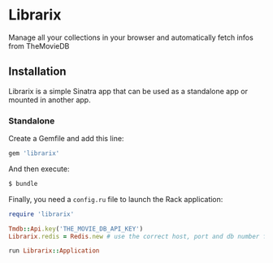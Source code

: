 # Librarix

Manage all your collections in your browser and automatically fetch infos from TheMovieDB

## Installation

Librarix is a simple Sinatra app that can be used as a standalone app or mounted in another app.

### Standalone

Create a Gemfile and add this line:

```ruby
gem 'librarix'
```

And then execute:

```sh
$ bundle
```

Finally, you need a `config.ru` file to launch the Rack application:
```ruby
require 'librarix'

Tmdb::Api.key('THE_MOVIE_DB_API_KEY')
Librarix.redis = Redis.new # use the correct host, port and db number for your redis database

run Librarix::Application
```
